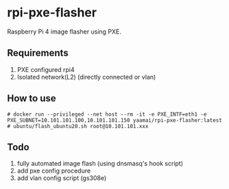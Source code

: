# rpi-pxe-flasher

Raspberry Pi 4 image flasher using PXE.

## Requirements
1. PXE configured rpi4
2. Isolated network(L2) (directly connected or vlan)

## How to use
```
# docker run --privileged --net host --rm -it -e PXE_INTF=eth1 -e PXE_SUBNET=10.101.101.100,10.101.101.150 yaamai/rpi-pxe-flasher:latest
# ubuntu/flash_ubuntu20.sh root@10.101.101.xxx
```

## Todo
1. fully automated image flash (using dnsmasq's hook script)
2. add pxe config procedure
3. add vlan config script (gs308e)
